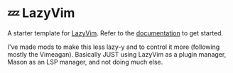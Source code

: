 # 💤 LazyVim

A starter template for [LazyVim](https://github.com/LazyVim/LazyVim).
Refer to the [documentation](https://lazyvim.github.io/installation) to get started.

I've made mods to make this less lazy-y and to control it more (following mostly the Vimeagan).  Basically JUST using LazyVim as a plugin manager, Mason as an LSP manager, and not doing much else.


